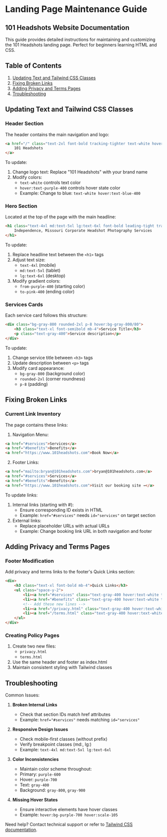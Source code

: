# Landing Page Maintenance Guide
## 101 Headshots Website Documentation

This guide provides detailed instructions for maintaining and customizing the 101 Headshots landing page. Perfect for beginners learning HTML and CSS.

## Table of Contents
1. [Updating Text and Tailwind CSS Classes](#updating-text-and-tailwind-css-classes)
2. [Fixing Broken Links](#fixing-broken-links)
3. [Adding Privacy and Terms Pages](#adding-privacy-and-terms-pages)
4. [Troubleshooting](#troubleshooting)

## Updating Text and Tailwind CSS Classes

### Header Section
The header contains the main navigation and logo:

```html
<a href="/" class="text-2xl font-bold tracking-tighter text-white hover:text-purple-400">
    101 Headshots
</a>
```

To update:
1. Change logo text: Replace "101 Headshots" with your brand name
2. Modify colors: 
   - `text-white` controls text color
   - `hover:text-purple-400` controls hover state color
   - Example: Change to blue: `text-white hover:text-blue-400`

### Hero Section
Located at the top of the page with the main headline:

```html
<h1 class="text-4xl md:text-5xl lg:text-6xl font-bold leading-tight tracking-tighter mb-8 bg-gradient-to-r from-purple-400 to-pink-400 bg-clip-text text-transparent">
    Independence, Missouri Corporate Headshot Photography Services
</h1>
```

To update:
1. Replace headline text between the `<h1>` tags
2. Adjust text size:
   - `text-4xl` (mobile)
   - `md:text-5xl` (tablet)
   - `lg:text-6xl` (desktop)
3. Modify gradient colors:
   - `from-purple-400` (starting color)
   - `to-pink-400` (ending color)

### Services Cards
Each service card follows this structure:

```html
<div class="bg-gray-800 rounded-2xl p-8 hover:bg-gray-800/80">
    <h3 class="text-xl font-semibold mb-4">Service Title</h3>
    <p class="text-gray-400">Service description</p>
</div>
```

To update:
1. Change service title between `<h3>` tags
2. Update description between `<p>` tags
3. Modify card appearance:
   - `bg-gray-800` (background color)
   - `rounded-2xl` (corner roundness)
   - `p-8` (padding)

## Fixing Broken Links

### Current Link Inventory
The page contains these links:

1. Navigation Menu:
```html
<a href="#services">Services</a>
<a href="#benefits">Benefits</a>
<a href="https://www.101headshots.com">Book Now</a>
```

2. Footer Links:
```html
<a href="mailto:bryan@101headshots.com">bryan@101headshots.com</a>
<a href="#services">Services</a>
<a href="#benefits">Benefits</a>
<a href="https://www.101headshots.com">Visit our booking site →</a>
```

To update links:
1. Internal links (starting with #):
   - Ensure corresponding ID exists in HTML
   - Example: `href="#services"` needs `id="services"` on target section
2. External links:
   - Replace placeholder URLs with actual URLs
   - Example: Change booking link URL in both navigation and footer

## Adding Privacy and Terms Pages

### Footer Modification
Add privacy and terms links to the footer's Quick Links section:

```html
<div>
    <h3 class="text-xl font-bold mb-4">Quick Links</h3>
    <ul class="space-y-2">
        <li><a href="#services" class="text-gray-400 hover:text-white transition-colors duration-300">Services</a></li>
        <li><a href="#benefits" class="text-gray-400 hover:text-white transition-colors duration-300">Benefits</a></li>
        <!-- Add these new lines -->
        <li><a href="/privacy.html" class="text-gray-400 hover:text-white transition-colors duration-300">Privacy Policy</a></li>
        <li><a href="/terms.html" class="text-gray-400 hover:text-white transition-colors duration-300">Terms of Service</a></li>
    </ul>
</div>
```

### Creating Policy Pages
1. Create two new files:
   - `privacy.html`
   - `terms.html`
2. Use the same header and footer as index.html
3. Maintain consistent styling with Tailwind classes

## Troubleshooting

Common Issues:
1. **Broken Internal Links**
   - Check that section IDs match href attributes
   - Example: `href="#services"` needs matching `id="services"`

2. **Responsive Design Issues**
   - Check mobile-first classes (without prefix)
   - Verify breakpoint classes (md:, lg:)
   - Example: `text-4xl md:text-5xl lg:text-6xl`

3. **Color Inconsistencies**
   - Maintain color scheme throughout:
   - Primary: `purple-600`
   - Hover: `purple-700`
   - Text: `gray-400`
   - Background: `gray-800`, `gray-900`

4. **Missing Hover States**
   - Ensure interactive elements have hover classes
   - Example: `hover:bg-purple-700 hover:scale-105`

Need help? Contact technical support or refer to [Tailwind CSS documentation](https://tailwindcss.com/docs).